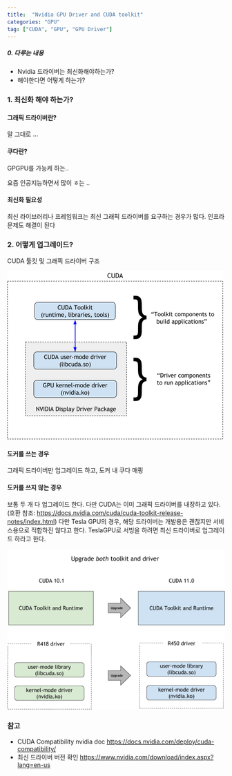 ```yaml
---
title:  "Nvidia GPU Driver and CUDA toolkit"
categories: "GPU"
tag: ["CUDA", "GPU", "GPU Driver"]
---
```


##### 0. 다루는 내용
- Nvidia 드라이버는 최신화해야하는가?
- 해야한다면 어떻게 하는가?

### 1. 최신화 해야 하는가?

#### 그래픽 드라이버란?

말 그대로 ...

#### 쿠다란?

GPGPU를 가능케 하는..

요즘 인공지능하면서 많이 ㅎ는 ..

#### 최신화 필요성

최신 라이브러리나 프레임워크는 최신 그래픽 드라이버를 요구하는 경우가 많다.
인프라 문제도 해결이 된다


### 2. 어떻게 업그레이드?

CUDA 툴킷 및 그래픽 드라이버 구조

<img src="/images/CUDA-components.png">

#### 도커를 쓰는 경우

그래픽 드라이버만 업그레이드 하고, 도커 내 쿠다 매핑

#### 도커를 쓰지 않는 경우

보통 두 개 다 업그레이드 한다. 다만 CUDA는 이미 그래픽 드라이버를 내장하고 있다. (호환 참조: https://docs.nvidia.com/cuda/cuda-toolkit-release-notes/index.html) 다만 Tesla GPU의 경우, 해당 드라이버는 개발용은 괜찮지만 서비스용으로 적합하진 않다고 한다. TeslaGPU로 서빙을 하려면 최신 드라이버로 업그레이드 하라고 한다.


<img src="/images/forward-compatibility.png">

### 참고
- CUDA Compatibility nvidia doc https://docs.nvidia.com/deploy/cuda-compatibility/
- 최신 드라이버 버전 확인 https://www.nvidia.com/download/index.aspx?lang=en-us
